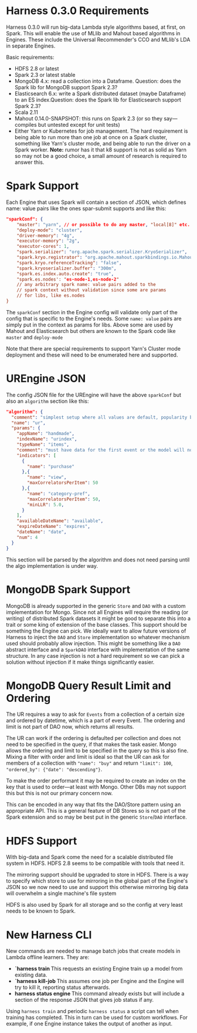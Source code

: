 # Harness 0.3.0 Requirements

Harness 0.3.0 will run big-data Lambda style algorithms based, at first, on Spark. This will enable the use of MLlib and Mahout based algorithms in Engines. These include the Universal Recommender's CCO and MLlib's LDA in separate Engines.

Basic requirements:

- HDFS 2.8 or latest
- Spark 2.3 or latest stable
- MongoDB 4.x: read a collection into a Dataframe. Question: does the Spark lib for MongoDB support Spark 2.3?
- Elasticsearch 6.x: write a Spark distributed dataset (maybe Dataframe) to an ES index.Question: does the Spark lib for Elasticsearch support Spark 2.3?
- Scala 2.11
- Mahout 0.14.0-SNAPSHOT: this runs on Spark 2.3 (or so they say&mdash;compiles but untested except for unit tests)
- Either Yarn or Kubernetes for job management. The hard requirement is being able to run more than one job at once on a Spark cluster, something like Yarn's cluster mode, and being able to run the driver on a Spark worker. **Note:** rumor has it that k8 support is not as solid as Yarn so may not be a good choice, a small amount of research is required to answer this.

# Spark Support

Each Engine that uses Spark will contain a section of JSON, which defines name: value pairs like the ones spar-submit supports and like this:

```json
"sparkConf": {
    "master": "yarn", // or possible to do any master, "local[8]" etc.
    "deploy-mode": "cluster",
    "driver-memory": "4g",
    "executor-memory": "2g",
    "executor-cores": 1,
    "spark.serializer": "org.apache.spark.serializer.KryoSerializer",
    "spark.kryo.registrator": "org.apache.mahout.sparkbindings.io.MahoutKryoRegistrator",
    "spark.kryo.referenceTracking": "false",
    "spark.kryoserializer.buffer": "300m",
    "spark.es.index.auto.create": "true",
    "spark.es.nodes': "es-node-1,es-node-2"
    // any arbitrary spark name: value pairs added to the 
    // spark context without validation since some are params
    // for libs, like es.nodes
}    
```

The `sparkConf` section in the Engine config will validate only part of the config that is specific to the Engine's needs. Some `name: value` pairs are simply put in the context as params for libs. Above some are used by Mahout and Elasticsearch but others are known to the Spark code like `master` and `deploy-mode`

Note that there are special requirements to support Yarn's Cluster mode deployment and these will need to be enumerated here and supported.

# UREngine JSON

The config JSON file for the UREngine will have the above `sparkConf` but also an `algorithm` section like this:

```json
"algorithm": {
  "comment": "simplest setup where all values are default, popularity based backfill, must add eventsNames",
  "name": "ur",
  "params": {
    "appName": "handmade",
    "indexName": "urindex",
    "typeName": "items",
    "comment": "must have data for the first event or the model will not build, other events are optional",
    "indicators": [
      {
        "name": "purchase"
      },{
        "name": "view",
        "maxCorrelatorsPerItem": 50
      },{
        "name": "category-pref",
        "maxCorrelatorsPerItem": 50,
        "minLLR": 5.0,
      }
    ],
    "availableDateName": "available",
    "expireDateName": "expires",
    "dateName": "date",
    "num": 4
  }
}
```

This section will be parsed by the algorithm and does not need parsing until the algo implementation is under way.


# MongoDB Spark Support

MongoDB is already supported in the generic `Store` and `DAO` with a custom implementation for Mongo. Since not all Engines will require the reading (or writing) of distributed Spark datasets it might be good to separate this into a trait or some king of extension of the base classes. This support should be something the Engine can pick. We ideally want to allow future versions of Harness to inject the `DAO` and `Store` implementation so whatever mechanism used should probably allow injection. This might be something like a `DAO` abstract interface and a `SparkDAO` interface with implementation of the same structure. In any case injection is not a hard requirement so we can pick a solution without injection if it make things significantly easier.

# MongoDB Query Result Limit and Ordering

The UR requires a way to ask for `Events` from a collection of a certain size and ordered by datetime, which is a part of every Event. The ordering and limit is not part of DAO now, which returns all results.

The UR can work if the ordering is defaulted per collection and does not need to be specified in the query, if that makes the task easier. Mongo allows the ordering and limit to be specified in the query so this is also fine. Mixing a filter with order and limit is ideal so that the UR can ask for members of a collection with `"name": "buy"` and return `"limit": 100`, `"ordered_by": {"date": "descending"}`.

To make the order performant it may be required to create an index on the key that is used to order&mdash;at least with Mongo. Other DBs may not support this but this is not our primary concern now.

This can be encoded in any way that fits the DAO/Store pattern using an appropriate API. This is a general feature of DB Stores so is not part of the Spark extension and so may be best put in the generic `Store`/`DAO` interface.

# HDFS Support

With big-data and Spark come the need for a scalable distributed file system in HDFS. HDFS 2.8 seems to be compatible with tools that need it.

The mirroring support should be upgraded to store in HDFS. There is a way to specify which store to use for mirroring in the global part of the Engine's JSON so we now need to use and support this otherwise mirroring big data will overwhelm a single machine's file system

HDFS is also used by Spark for all storage and so the config at very least needs to be known to Spark.

# New Harness CLI

New commands are needed to manage batch jobs that create models in Lambda offline learners. They are:

 - **`harness train <some-engine-id>** This requests an existing Engine train up a model from existing data.
 - **`harness kill-job <some-engine-id>** This assumes one job per Engine and the Engine will try to kill it, reporting status afterwards.
 - **harness status engine <some-engine-id>** This command already exists but will include a section of the response JSON that gives job status if any.

Using `harness train` and periodic `harness status` a script can tell when training has completed. This in turn can be used for custom workflows. For example, if one Engine instance takes the output of another as input.
